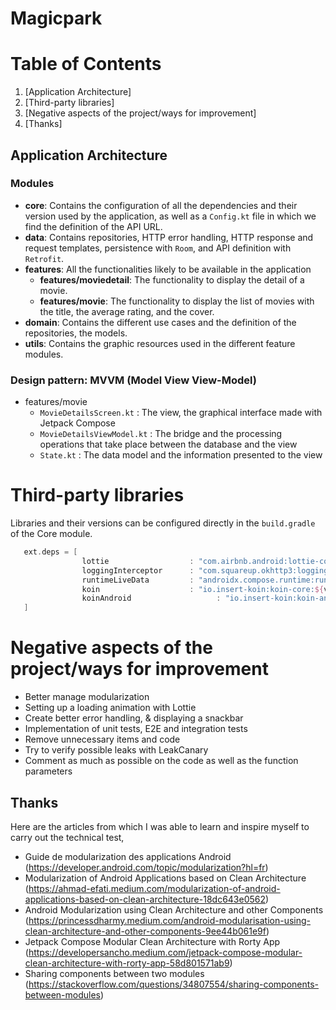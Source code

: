 # Magicpark


# Table of Contents
1. [Application Architecture]
2. [Third-party libraries]
3. [Negative aspects of the project/ways for improvement]
4. [Thanks]




## Application Architecture


### Modules
- **core**: Contains the configuration of all the dependencies and their version used by the application, as well as a `Config.kt` file in which we find the definition of the API URL.
- **data**: Contains repositories, HTTP error handling, HTTP response and request templates, persistence with `Room`, and API definition with `Retrofit`.
- **features**: All the functionalities likely to be available in the application
    - **features/moviedetail**: The functionality to display the detail of a movie.
    - **features/movie**: The functionality to display the list of movies with the title, the average rating, and the cover.
- **domain**: Contains the different use cases and the definition of the repositories, the models.
- **utils**: Contains the graphic resources used in the different feature modules.

### Design pattern: MVVM (Model View View-Model)

- features/movie
    - `MovieDetailsScreen.kt` : The view, the graphical interface made with Jetpack Compose
    - `MovieDetailsViewModel.kt` : The bridge and the processing operations that take place between the database and the view
    - `State.kt` : The data model and the information presented to the view




# Third-party libraries

Libraries and their versions can be configured directly in the `build.gradle` of the Core module.

```kt
   ext.deps = [
                lottie                  : "com.airbnb.android:lottie-compose:${versions.lottie}",
                loggingInterceptor      : "com.squareup.okhttp3:logging-interceptor:${versions.loggingInterceptor}",
                runtimeLiveData         : "androidx.compose.runtime:runtime-livedata:${versions.runtimeLiveData}",
                koin                    : "io.insert-koin:koin-core:${versions.koin}",
                koinAndroid                   : "io.insert-koin:koin-android:${versions.koin}"
   ]
```

# Negative aspects of the project/ways for improvement
- Better manage modularization
- Setting up a loading animation with Lottie
- Create better error handling, & displaying a snackbar
- Implementation of unit tests, E2E and integration tests
- Remove unnecessary items and code
- Try to verify possible leaks with LeakCanary
- Comment as much as possible on the code as well as the function parameters

## Thanks

Here are the articles from which I was able to learn and inspire myself to carry out the technical test,
- Guide de modularization des applications Android (https://developer.android.com/topic/modularization?hl=fr)
- Modularization of Android Applications based on Clean Architecture (https://ahmad-efati.medium.com/modularization-of-android-applications-based-on-clean-architecture-18dc643e0562)
- Android Modularization using Clean Architecture and other Components (https://princessdharmy.medium.com/android-modularisation-using-clean-architecture-and-other-components-9ee44b061e9f)
- Jetpack Compose Modular Clean Architecture with Rorty App (https://developersancho.medium.com/jetpack-compose-modular-clean-architecture-with-rorty-app-58d801571ab9)
- Sharing components between two modules (https://stackoverflow.com/questions/34807554/sharing-components-between-modules)